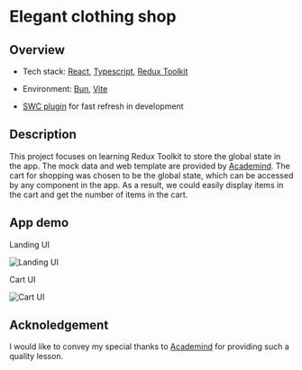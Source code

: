 # Elegant clothing shop

## Overview

- Tech stack: [React](https://react.dev/), [Typescript](https://www.typescriptlang.org/), [Redux Toolkit](https://redux-toolkit.js.org/tutorials/typescript)

- Environment: [Bun](https://bun.sh/), [Vite](https://vitejs.dev/)

- [SWC plugin](https://github.com/vitejs/vite-plugin-react-swc) for fast refresh in development

## Description

This project focuses on learning Redux Toolkit to store the global state in the app. The mock data and web template are provided by [Academind](https://github.com/academind). The cart for shopping was chosen to be the global state, which can be accessed by any component in the app. As a result, we could easily display items in the cart and get the number of items in the cart.

## App demo
Landing UI

![Landing UI](https://cdn.discordapp.com/attachments/1234784359823966208/1234784385702825984/image.png?ex=6631fe12&is=6630ac92&hm=f3bc352a035595be93a01bbe7878d42925abd2f7254632a0d7b74ecef2099b65&)

Cart UI

![Cart UI](https://cdn.discordapp.com/attachments/1234784359823966208/1234784522080485437/image.png?ex=6631fe33&is=6630acb3&hm=c654377ad63cb5115ff0ad0b9cb0ded06e1fecaa0c397e6203ec04e7223b9f60&)

## Acknoledgement

I would like to convey my special thanks to [Academind](https://github.com/academind) for providing such a quality lesson.